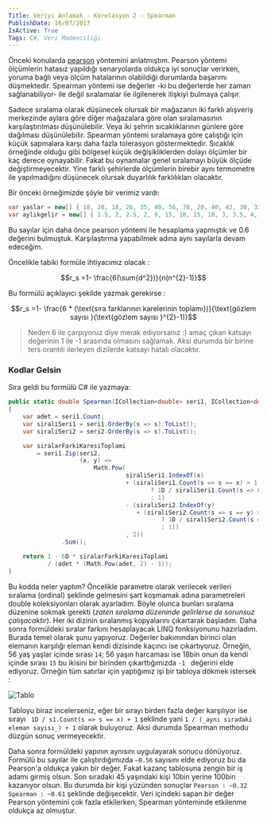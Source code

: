 ```yaml
---
Title: Veriyi Anlamak - Korelasyon 2 - Spearman
PublishDate: 16/07/2017
IsActive: True
Tags: C#, Veri Madenciliği
---
```


Önceki konularda [pearson](http://cihanyakar.com/korelasyon1pearson) yöntemini anlatmıştım. Pearson yöntemi ölçümlerin hatasız yapıldığı senaryolarda oldukça iyi sonuçlar verirken, yoruma bağlı veya ölçüm hatalarının olabildiği durumlarda başarımı düşmektedir. Spearman yöntemi ise değerler -ki bu değerlerde her zaman sağlanabiliyor- ile değil sıralamalar ile ilgilenerek ilişkiyi bulmaya çalışır. 

Sadece sıralama olarak düşünecek olursak bir mağazanın iki farklı alışveriş merkezinde aylara göre diğer mağazalara göre olan sıralamasının karşılaştırılması düşünülebilir. Veya iki şehrin sıcaklıklarının günlere göre dağılması düşünülebilir. Spearman yöntemi sıralamaya göre çalıştığı için küçük sapmalara karşı daha fazla tolerasyon göstermektedir. Sıcaklık örneğinde olduğu gibi bölgesel küçük değişikliklerden dolayı ölçümler bir kaç derece oynayabilir. Fakat bu oynamalar genel sıralamayı büyük ölçüde değiştirmeyecektir. Yine farklı şehirlerde ölçümlerin birebir aynı termometre ile yapılmadığını düşünecek olursak duyarlılık farklılıkları olacaktır. 

Bir önceki örneğimizde şöyle bir verimiz vardı:

```csharp
var yaslar = new[] { 18, 20, 18, 26, 35, 40, 56, 70, 20, 40, 42, 30, 32, 19, 45 };
var aylıkgelir = new[] { 1.5, 2, 2.5, 2, 9, 15, 18, 15, 10, 3, 3.5, 4, 2, 12, 10 };
```
Bu sayılar için daha önce pearson yöntemi ile hesaplama yapmıştık ve 0.6 değerini bulmuştuk. Karşılaştırma yapabilmek adına aynı sayılarla devam edeceğim.

Öncelikle tabiki formüle ihtiyacımız olacak :

$$r_s =1- \frac{6(\sum{d^2})}{n(n^{2}-1)}$$

Bu formülü açıklayıcı şekilde yazmak gerekirse : 

$$r_s =1- \frac{6 * (\text{sıra farklarının karelerinin toplamı})}{\text{gözlem sayısı }(\text{gözlem sayısı }^{2}-1)}$$

> Neden 6 ile çarpıyoruz diye merak ediyorsanız :) amaç çıkan katsayı değerinin 1 ile -1 arasında olmasını sağlamak. Aksi durumda bir birine ters orantılı ilerleyen dizilerde katsayı hatalı olacaktır.

### Kodlar Gelsin

Sıra geldi bu formülü C# ile yazmaya:

```csharp
public static double Spearman(ICollection<double> seri1, ICollection<double> seri2)
{
    var adet = seri1.Count;
    var siraliSeri1 = seri1.OrderBy(s => s).ToList();
    var siraliSeri2 = seri2.OrderBy(s => s).ToList();

    var siralarFarkiKaresiToplami
        = seri1.Zip(seri2,
                    (x, y) =>
                        Math.Pow(
                                 siraliSeri1.IndexOf(x)
                                 + (siraliSeri1.Count(s => s == x) > 1
                                        ? 1D / siraliSeri1.Count(s => s == x) + 1
                                        : 1)
                                 - (siraliSeri2.IndexOf(y)
                                    + (siraliSeri2.Count(s => s == y) > 1
                                           ? 1D / siraliSeri2.Count(s => s == y) + 1
                                           : 1))
                                 , 2))
               .Sum();

    return 1 - 6D * siralarFarkiKaresiToplami
           / (adet * (Math.Pow(adet, 2) - 1));
}
```

Bu kodda neler yaptım? Öncelikle parametre olarak verilecek verileri sıralama (ordinal) şeklinde gelmesini şart koşmamak adına parametreleri double koleksiyonları olarak ayarladım. Böyle olunca bunları sıralama düzenine sokmak gerekti (_zaten sıralama düzeninde gelirlerse de sorunsuz çalışacaktır_). Her iki dizinin sıralanmış kopyalarını çıkartarak başladım. Daha sonra formüldeki sıralar farkını hesaplayacak LINQ fonksiyonunu hazırladım. Burada temel olarak şunu yapıyoruz. Değerler bakımından birinci olan elemanın karşılığı eleman kendi dizisinde kaçıncı ise çıkartıyoruz. Örneğin, 56 yaş yaşlar içinde sırası `14`; 56 yaşın harcaması ise 18bin onun da kendi içinde sırası `15` bu ikisini bir birinden çıkarttığımızda `-1 ` değerini elde ediyoruz. Örneğin tüm satırlar için yaptığımız işi bir tabloya dökmek istersek :

![Tablo](/2017/Korelasyon2Spearman/tablo.PNG)

Tabloyu biraz incelerseniz, eğer bir sırayı birden fazla değer karşılıyor ise sırayı ` 1D / s1.Count(s => s == x) + 1` şeklinde yani `1 / (_aynı sıradaki eleman sayısı_) + 1` olarak buluyoruz. Aksi durumda Spearman  methodu düzgün sonuç vermeyecektir.

Daha sonra formüldeki yapının aynısını uygulayarak sonucu dönüyoruz. Formülü bu sayılar ile çalıştırdığımızda `~0.56` sayısını elde ediyoruz bu da Pearson'a oldukça yakın bir değer. Fakat kazanç tablosuna zengin bir iş adamı girmiş olsun. Son sıradaki 45 yaşındaki kişi 10bin yerine 100bin kazanıyor olsun. Bu durumda bir kişi yüzünden sonuçlar `Pearson : ~0.32 Spearman : ~0.61` şeklinde değişecektir. Veri içindeki sapan bir değer  Pearson yöntemini çok fazla etkilerken, Spearman yönteminde etkilenme oldukça az olmuştur. 
